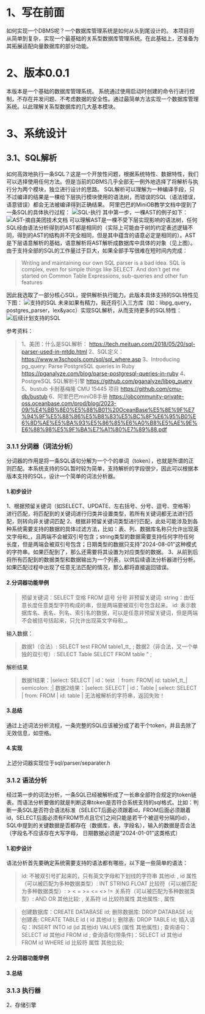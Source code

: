 # 1、写在前面
如何实现一个DBMS呢？一个数据库管理系统是如何从头到尾设计的。
本项目将从简单到复杂，实现一个最基础的关系型数据库管理系统。在此基础上，还准备为其拓展适配向量数据库的部分功能。
# 2、版本0.0.1
本版本是一个基础的数据库管理系统。
系统通过使用启动时创建的命令行进行控制，不存在并发问题、不考虑数据的安全性。通过最简单方法实现一个数据库管理系统。以此理解关系型数据库的几大基本模块。
# 3、系统设计
## 3.1、SQL解析
如何高效地执行一条SQL？这是一个开放性问题，根据系统特性、数据特性，我们可以选择使用任何方法。但是当前的DBMS几乎全部无一例外地选择了将解析与执行分为两个模块，独立进行设计的思路。
SQL解析可以理解为一种编译手段，只不过编译的结果是一棵给下层执行模块使用的语法树，而错误的SQL（语法错误，语意错误）都会无法被编译得到正确结果。
阿里巴巴的MiniOB教学文档中提到了一条SQL的具体执行过程：
![SQL-执行](./picture/alibaba_sql_excution.png)
其中第一步，一棵AST的例子如下：
![AST-摘自美团技术文档](./picture/ast_example.png)
可以理解AST是一棵不受下层实现影响的语法树，任何SQL经由语法分析得到的AST都是相同的（实际上可能由于树的约定表述逻辑不同，得到的AST的结构并不完全相同，但是其中蕴含的语意必定是相同的）。AST是下层语意解析的基础，语意解析将AST解析成数据库中具体的对象（见上图）。
由于支持全部的SQL的工作量过于巨大，如果全部手写很难在短时间内完成：
> Writing and maintaining our own SQL parser is a bad idea. SQL is complex, even for simple things like SELECT. And don't get me started on Common Table Expressions, sub-queries and other fun features

因此我选取了一部分核心SQL，提供解析执行能力。此版本具体支持的SQL特性见下图：
![支持的SQL](./picture/support_sql_type_now.png)
未来如果有精力，我还将引入三方库（如：libpg_query，postgres_parser，lex&yacc）实现SQL解析，从而支持更多的SQL特性：
![后续计划支持的SQL](./picture/support_sql_type_future.png)

参考资料：
> 1、美团：什么是SQL解析：
> https://tech.meituan.com/2018/05/20/sql-parser-used-in-mtdp.html
> 2、SQL定义：
> https://www.w3schools.com/sql/sql_where.asp
> 3、Introducing pg_query: Parse PostgreSQL queries in Ruby
> https://pganalyze.com/blog/parse-postgresql-queries-in-ruby
> 4、PostgreSQL SQL解析引擎
> https://github.com/pganalyze/libpg_query
> 5、bustub 卡耐基梅隆 CMU 15445 项目
> https://github.com/cmu-db/bustub
> 6、阿里巴巴miniOB手册
> https://obcommunity-private-oss.oceanbase.com/prod/blog/2023-09/%E4%BB%8E0%E5%88%B01%20OceanBase%E5%8E%9F%E7%94%9F%E5%88%86%E5%B8%83%E5%BC%8F%E6%95%B0%E6%8D%AE%E5%BA%93%E5%86%85%E6%A0%B8%E5%AE%9E%E6%88%98%E5%9F%BA%E7%A1%80%E7%89%88.pdf

### 3.1.1 分词器（词法分析）
分词器的作用是将一条SQL语句分解为一个个的单词（token），也就是所谓的正则匹配。本系统支持的SQL暂时较为简单，支持解析的字段很少，因此可以根据本版本支持的SQL，设计一个简单的词法分析器。
#### 1.初步设计
1、根据预留关键词（如SELECT、UPDATE、左右括号、分号、逗号、空格等）进行匹配，将匹配到的关键词进行归类并设置类型，若所有关键词都无法进行匹配，则转向非关键词匹配
2、根据非预留关键词类型进行匹配，此处可能涉及到各种系统需要支持的数据的具体过滤方法，比如：表、列、数据库名称只允许出现英文字母和_，且两端不会被双引号包含；string类型的数据需要支持任何字符任何长度，但是两端会被双引号包含；日期类型的数据只支持"2024-08-01"这种模式的字符串。如果匹配到了，那么还需要将其设置为对应类型的数据。
3、从前到后将所有匹配到的数据类型和数据输出为一个列表，以供后续语法分析器进行分析。
如果匹配过程中出现了任意无法匹配的情况，那么都将直接返回错误。
#### 2.分词器功能举例
> 预留关键词：SELECT 空格 FROM 逗号 分号
> 非预留关键词: string：由任意长度任意类型字符构成的串，但是两端要被双引号包含起来。 id: 表示数据库名、表名、列名、索引名的数据，可以是任意非预留关键词，但是两端不会被括号括起来，只允许出现英文字母和_。

输入数据： 
> 数据1（合法）: SELECT test FROM table1_tt_ ;
> 数据2（非合法，又一个单独的双引号）: SELECT Table SELECT FROM table " ;

解析结果
> 数据1结果：|select: SELECT | id：test ｜from: FROM| id: table1_tt_| semicolon: ;|
> 数据2结果：|select: SELECT | id：Table | select: SELECT | from: FROM | id: table | 无法被解析的字符串，返回失败！
#### 3.总结
通过上述词法分析流程，一条完整的SQL应该被分成了若干个token，并且去除了无效信息，如空格。
#### 4.实现
上述分词器实现位于sql/parser/separater.h
### 3.1.2 语法分析
经过第一步的词法分析，一条SQL已经被解析成了一长串全部符合规定的token链表。而语法分析要做的就是判断这串token是否符合系统支持的sql格式。比如：判断一条SQL是否符合语法标准（SELECT后面必须跟着id，FROM后面必须跟着id，SELECT后面必须有FROM节点且它们之间只能是若干个被逗号分隔的id），SQL中提到的关键数据是否都存在（数据库，表，字段名），输入的数据是否合法（字段名不应该存在大写字母， 日期数据必须是“2024-01-01”这类格式）
#### 1.初步设计
语法分析首先要确定系统需要支持的语法都有哪些，以下是一些简单的语法：

> id: 不被双引号扩起来的，只有英文字母和下划线的字符串
其他id: , id
属性（可以被匹配为多种数据类型）: INT STRING FLOAT
比较符（可以被匹配为多种数据类型）: > < = >= <= <> != 
关系符（可以被匹配为多种数据类型）: AND OR
其他比较: , 关系符 id 比较符属性
其他属性: , 属性

> 创建数据库：CREATE DATABASE id;
删除数据库: DROP DATABASE id;
创建表: CREATE TABLE id ( id 其他id );
删除表: DROP TABLE id;
插入语句：INSERT INTO id (id 其他id) VALUES (属性 其他属性) ;
查询语句：SELECT id 其他id FROM id ;
查询语句(带条件)：SELECT id 其他id FROM id WHERE id 比较符 属性 其他比较;

#### 2.分词器功能举例
#### 3.总结
### 3.1.3 执行器
2、存储引擎